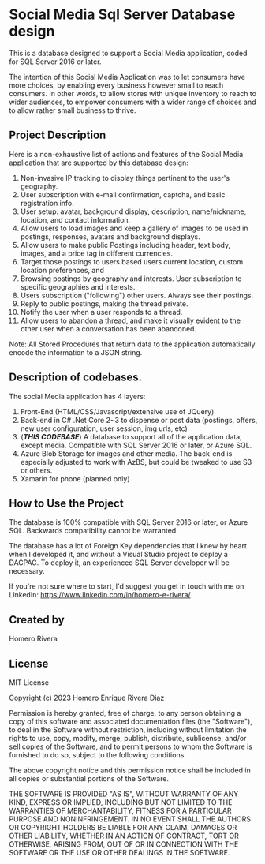 # Social Media Sql Server Database design
This is a database designed to support a Social Media application, coded for SQL Server 2016 or later.

The intention of this Social Media Application was to let consumers have more choices, by enabling every business however small to reach consumers.
In other words, to allow stores with unique inventory to reach to wider audiences, to empower consumers with a wider range of choices and to allow rather small business to thrive.


## Project Description
Here is a non-exhaustive list of actions and features of the Social Media application that are supported by this database design:
1. Non-invasive IP tracking to display things pertinent to the user's geography.
2. User subscription with e-mail confirmation, captcha, and basic registration info.
3. User setup: avatar, background display, description, name/nickname, location, and contact information.
4. Allow users to load images and keep a gallery of images to be used in postings, responses, avatars and background displays.
5. Allow users to make public Postings including header, text body, images, and a price tag in different currencies.
6. Target those postings to users based users current location, custom location preferences, and 
7. Browsing postings by geography and interests. User subscription to specific geographies and interests.
8. Users subscription ("following") other users. Always see their postings.
9. Reply to public postings, making the thread private.
10. Notify the user when a user responds to a thread.
11. Allow users to abandon a thread, and make it visually evident to the other user when a conversation has been abandoned.

Note:
All Stored Procedures that return data to the application automatically encode the information to a JSON string.


## Description of codebases.
The social Media application has 4 layers:
1. Front-End (HTML/CSS/Javascript/extensive use of JQuery)
2. Back-end in C# .Net Core 2~3 to dispense or post data (postings, offers, new user configuration, user session, img urls, etc)
3. (***THIS CODEBASE***) A database to support all of the application data, except media. Compatible with SQL Server 2016 or later, or Azure SQL.
4. Azure Blob Storage for images and other media. The back-end is especially adjusted to work with AzBS, but could be tweaked to use S3 or others.
5. Xamarin for phone (planned only)


## How to Use the Project
The database is 100% compatible with SQL Server 2016 or later, or Azure SQL. 
Backwards compatibility cannot be warranted.

The database has a lot of Foreign Key dependencies that I knew by heart when I developed it, and without a Visual Studio project to deploy a DACPAC.
To deploy it, an experienced SQL Server developer will be necessary.

If you're not sure where to start, I'd suggest you get in touch with me on LinkedIn:
https://www.linkedin.com/in/homero-e-rivera/


## Created by
Homero Rivera


## License
MIT License

Copyright (c) 2023 Homero Enrique Rivera Diaz

Permission is hereby granted, free of charge, to any person obtaining a copy
of this software and associated documentation files (the "Software"), to deal
in the Software without restriction, including without limitation the rights
to use, copy, modify, merge, publish, distribute, sublicense, and/or sell
copies of the Software, and to permit persons to whom the Software is
furnished to do so, subject to the following conditions:

The above copyright notice and this permission notice shall be included in all
copies or substantial portions of the Software.

THE SOFTWARE IS PROVIDED "AS IS", WITHOUT WARRANTY OF ANY KIND, EXPRESS OR
IMPLIED, INCLUDING BUT NOT LIMITED TO THE WARRANTIES OF MERCHANTABILITY,
FITNESS FOR A PARTICULAR PURPOSE AND NONINFRINGEMENT. IN NO EVENT SHALL THE
AUTHORS OR COPYRIGHT HOLDERS BE LIABLE FOR ANY CLAIM, DAMAGES OR OTHER
LIABILITY, WHETHER IN AN ACTION OF CONTRACT, TORT OR OTHERWISE, ARISING FROM,
OUT OF OR IN CONNECTION WITH THE SOFTWARE OR THE USE OR OTHER DEALINGS IN THE
SOFTWARE.